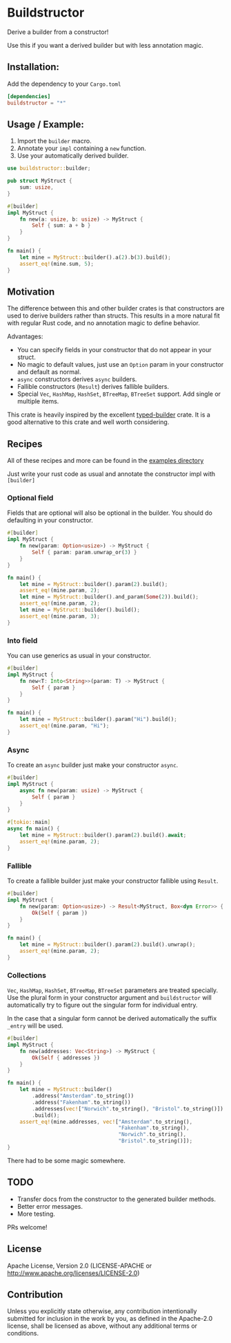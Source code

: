 # Buildstructor

Derive a builder from a constructor!

Use this if you want a derived builder but with less annotation magic.

## Installation:

Add the dependency to your `Cargo.toml`
```toml
[dependencies]
buildstructor = "*"
```

## Usage / Example:

1. Import the `builder` macro.
2. Annotate your `impl` containing a `new` function. 
3. Use your automatically derived builder.

```rust
use buildstructor::builder;

pub struct MyStruct {
    sum: usize,
}

#[builder]
impl MyStruct {
    fn new(a: usize, b: usize) -> MyStruct {
        Self { sum: a + b }
    }
}

fn main() {
    let mine = MyStruct::builder().a(2).b(3).build();
    assert_eq!(mine.sum, 5);
}
```

## Motivation

The difference between this and other builder crates is that constructors are used to derive builders rather than structs. This results in a more natural fit with regular Rust code, and no annotation magic to define behavior.

Advantages:

* You can specify fields in your constructor that do not appear in your struct.
* No magic to default values, just use an `Option` param in your constructor and default as normal.
* `async` constructors derives `async` builders.
* Fallible constructors (`Result`) derives fallible builders.
* Special `Vec`, `HashMap`, `HashSet`, `BTreeMap`, `BTreeSet` support. Add single or multiple items.

This crate is heavily inspired by the excellent [typed-builder](https://github.com/idanarye/rust-typed-builder) crate. It is a good alternative to this crate and well worth considering.

## Recipes

All of these recipes and more can be found in the [examples directory](https://github.com/BrynCooke/buildstructor/tree/main/examples)

Just write your rust code as usual and annotate the constructor impl with `[builder]`

### Optional field

Fields that are optional will also be optional in the builder. You should do defaulting in your constructor.

```rust
#[builder]
impl MyStruct {
    fn new(param: Option<usize>) -> MyStruct {
        Self { param: param.unwrap_or(3) }
    }
}

fn main() {
    let mine = MyStruct::builder().param(2).build();
    assert_eq!(mine.param, 2);
    let mine = MyStruct::builder().and_param(Some(2)).build();
    assert_eq!(mine.param, 2);
    let mine = MyStruct::builder().build();
    assert_eq!(mine.param, 3);
}
```

### Into field

You can use generics as usual in your constructor.

```rust
#[builder]
impl MyStruct {
    fn new<T: Into<String>>(param: T) -> MyStruct {
        Self { param }
    }
}

fn main() {
    let mine = MyStruct::builder().param("Hi").build();
    assert_eq!(mine.param, "Hi");
}
```

### Async

To create an `async` builder just make your constructor `async`.

```rust
#[builder]
impl MyStruct {
    async fn new(param: usize) -> MyStruct {
        Self { param }
    }
}

#[tokio::main]
async fn main() {
    let mine = MyStruct::builder().param(2).build().await;
    assert_eq!(mine.param, 2);
}
```

### Fallible

To create a fallible builder just make your constructor fallible using `Result`. 

```rust
#[builder]
impl MyStruct {
    fn new(param: Option<usize>) -> Result<MyStruct, Box<dyn Error>> {
        Ok(Self { param })
    }
}

fn main() {
    let mine = MyStruct::builder().param(2).build().unwrap();
    assert_eq!(mine.param, 2);
}
```

### Collections

`Vec`, `HashMap`, `HashSet`, `BTreeMap`, `BTreeSet` parameters are treated specially. Use the plural form in your constructor argument and `buildstructor` will automatically try to figure out the singular form for individual entry.

In the case that a singular form cannot be derived automatically the suffix `_entry` will be used.

```rust
#[builder]
impl MyStruct {
    fn new(addresses: Vec<String>) -> MyStruct {
        Ok(Self { addresses })
    }
}

fn main() {
    let mine = MyStruct::builder()
        .address("Amsterdam".to_string())
        .address("Fakenham".to_string())
        .addresses(vec!["Norwich".to_string(), "Bristol".to_string()])
        .build();
    assert_eq!(mine.addresses, vec!["Amsterdam".to_string(), 
                                    "Fakenham".to_string(), 
                                    "Norwich".to_string(), 
                                    "Bristol".to_string()]);
}
```

There had to be some magic somewhere.

## TODO

* Transfer docs from the constructor to the generated builder methods.
* Better error messages.
* More testing.

PRs welcome!

## License

Apache License, Version 2.0 (LICENSE-APACHE or http://www.apache.org/licenses/LICENSE-2.0)

## Contribution

Unless you explicitly state otherwise, any contribution intentionally submitted for inclusion in the work by you, as
defined in the Apache-2.0 license, shall be licensed as above, without any additional terms or conditions.

